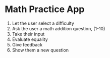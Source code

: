 # Math Practice App

1. Let the user select a difficulty
2. Ask the user a math addition question, (1-10)
3. Take their input
4. Evaluate equality
5. Give feedback
6. Show them a new question
